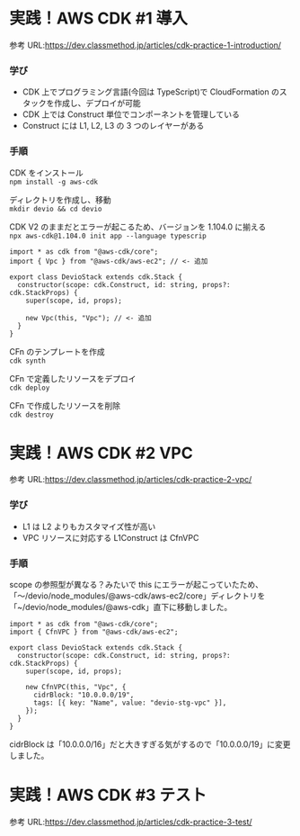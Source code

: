 # 実践！AWS CDK #1 導入

参考 URL:https://dev.classmethod.jp/articles/cdk-practice-1-introduction/

### 学び

- CDK 上でプログラミング言語(今回は TypeScript)で CloudFormation のスタックを作成し、デプロイが可能
- CDK 上では Construct 単位でコンポーネントを管理している
- Construct には L1, L2, L3 の 3 つのレイヤーがある

### 手順

CDK をインストール  
`npm install -g aws-cdk`

ディレクトリを作成し、移動  
`mkdir devio && cd devio`

CDK V2 のままだとエラーが起こるため、バージョンを 1.104.0 に揃える  
`npx aws-cdk@1.104.0 init app --language typescrip`

```tsx
import * as cdk from "@aws-cdk/core";
import { Vpc } from "@aws-cdk/aws-ec2"; // <- 追加

export class DevioStack extends cdk.Stack {
  constructor(scope: cdk.Construct, id: string, props?: cdk.StackProps) {
    super(scope, id, props);

    new Vpc(this, "Vpc"); // <- 追加
  }
}
```

CFn のテンプレートを作成  
`cdk synth`

CFn で定義したリソースをデプロイ  
`cdk deploy`

CFn で作成したリソースを削除  
`cdk destroy`

# 実践！AWS CDK #2 VPC

参考 URL:https://dev.classmethod.jp/articles/cdk-practice-2-vpc/

### 学び

- L1 は L2 よりもカスタマイズ性が高い
- VPC リソースに対応する L1Construct は CfnVPC

### 手順

scope の参照型が異なる？みたいで this にエラーが起こっていたため、「〜/devio/node_modules/@aws-cdk/aws-ec2/core」ディレクトリを「~/devio/node_modules/@aws-cdk」直下に移動しました。

```tsx
import * as cdk from "@aws-cdk/core";
import { CfnVPC } from "@aws-cdk/aws-ec2";

export class DevioStack extends cdk.Stack {
  constructor(scope: cdk.Construct, id: string, props?: cdk.StackProps) {
    super(scope, id, props);

    new CfnVPC(this, "Vpc", {
      cidrBlock: "10.0.0.0/19",
      tags: [{ key: "Name", value: "devio-stg-vpc" }],
    });
  }
}
```

cidrBlock は「10.0.0.0/16」だと大きすぎる気がするので「10.0.0.0/19」に変更しました。

# 実践！AWS CDK #3 テスト

参考 URL:https://dev.classmethod.jp/articles/cdk-practice-3-test/
